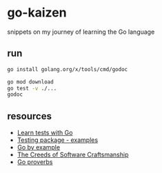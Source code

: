 # go-kaizen
snippets on my journey of learning the Go language

## run
```bash
go install golang.org/x/tools/cmd/godoc

go mod download
go test -v ./...
godoc
```

## resources

- [Learn tests with Go](https://quii.gitbook.io/learn-go-with-tests/)
- [Testing package - examples](https://pkg.go.dev/testing#hdr-Examples)
- [Go by example](https://gobyexample.com)
- [The Creeds of Software Craftsmanship](https://github.com/BeyondCodeBootcamp/beyondcodebootcamp/issues/18)
- [Go proverbs](https://github.com/BeyondCodeBootcamp/go-proverbs/)
